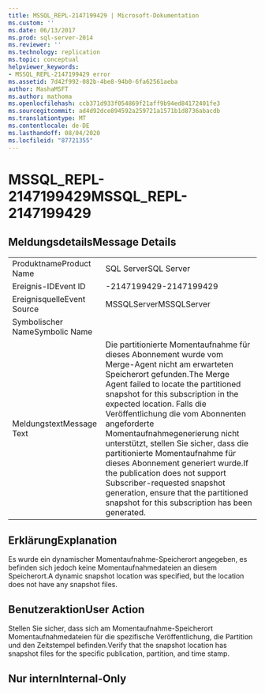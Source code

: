 ```yaml
---
title: MSSQL_REPL-2147199429 | Microsoft-Dokumentation
ms.custom: ''
ms.date: 06/13/2017
ms.prod: sql-server-2014
ms.reviewer: ''
ms.technology: replication
ms.topic: conceptual
helpviewer_keywords:
- MSSQL_REPL-2147199429 error
ms.assetid: 7d42f992-082b-4be8-94b0-6fa62561aeba
author: MashaMSFT
ms.author: mathoma
ms.openlocfilehash: ccb371d933f054869f21aff9b94ed84172401fe3
ms.sourcegitcommit: ad4d92dce894592a259721a1571b1d8736abacdb
ms.translationtype: MT
ms.contentlocale: de-DE
ms.lasthandoff: 08/04/2020
ms.locfileid: "87721355"
---
```

# <a name="mssql_repl-2147199429"></a><span data-ttu-id="b1e45-102">MSSQL_REPL-2147199429</span><span class="sxs-lookup"><span data-stu-id="b1e45-102">MSSQL_REPL-2147199429</span></span>
    
## <a name="message-details"></a><span data-ttu-id="b1e45-103">Meldungsdetails</span><span class="sxs-lookup"><span data-stu-id="b1e45-103">Message Details</span></span>  
  
|||  
|-|-|  
|<span data-ttu-id="b1e45-104">Produktname</span><span class="sxs-lookup"><span data-stu-id="b1e45-104">Product Name</span></span>|<span data-ttu-id="b1e45-105">SQL Server</span><span class="sxs-lookup"><span data-stu-id="b1e45-105">SQL Server</span></span>|  
|<span data-ttu-id="b1e45-106">Ereignis-ID</span><span class="sxs-lookup"><span data-stu-id="b1e45-106">Event ID</span></span>|<span data-ttu-id="b1e45-107">-2147199429</span><span class="sxs-lookup"><span data-stu-id="b1e45-107">-2147199429</span></span>|  
|<span data-ttu-id="b1e45-108">Ereignisquelle</span><span class="sxs-lookup"><span data-stu-id="b1e45-108">Event Source</span></span>|<span data-ttu-id="b1e45-109">MSSQLServer</span><span class="sxs-lookup"><span data-stu-id="b1e45-109">MSSQLServer</span></span>|  
|<span data-ttu-id="b1e45-110">Symbolischer Name</span><span class="sxs-lookup"><span data-stu-id="b1e45-110">Symbolic Name</span></span>||  
|<span data-ttu-id="b1e45-111">Meldungstext</span><span class="sxs-lookup"><span data-stu-id="b1e45-111">Message Text</span></span>|<span data-ttu-id="b1e45-112">Die partitionierte Momentaufnahme für dieses Abonnement wurde vom Merge-Agent nicht am erwarteten Speicherort gefunden.</span><span class="sxs-lookup"><span data-stu-id="b1e45-112">The Merge Agent failed to locate the partitioned snapshot for this subscription in the expected location.</span></span> <span data-ttu-id="b1e45-113">Falls die Veröffentlichung die vom Abonnenten angeforderte Momentaufnahmegenerierung nicht unterstützt, stellen Sie sicher, dass die partitionierte Momentaufnahme für dieses Abonnement generiert wurde.</span><span class="sxs-lookup"><span data-stu-id="b1e45-113">If the publication does not support Subscriber-requested snapshot generation, ensure that the partitioned snapshot for this subscription has been generated.</span></span>|  
  
## <a name="explanation"></a><span data-ttu-id="b1e45-114">Erklärung</span><span class="sxs-lookup"><span data-stu-id="b1e45-114">Explanation</span></span>  
 <span data-ttu-id="b1e45-115">Es wurde ein dynamischer Momentaufnahme-Speicherort angegeben, es befinden sich jedoch keine Momentaufnahmedateien an diesem Speicherort.</span><span class="sxs-lookup"><span data-stu-id="b1e45-115">A dynamic snapshot location was specified, but the location does not have any snapshot files.</span></span>  
  
## <a name="user-action"></a><span data-ttu-id="b1e45-116">Benutzeraktion</span><span class="sxs-lookup"><span data-stu-id="b1e45-116">User Action</span></span>  
 <span data-ttu-id="b1e45-117">Stellen Sie sicher, dass sich am Momentaufnahme-Speicherort Momentaufnahmedateien für die spezifische Veröffentlichung, die Partition und den Zeitstempel befinden.</span><span class="sxs-lookup"><span data-stu-id="b1e45-117">Verify that the snapshot location has snapshot files for the specific publication, partition, and time stamp.</span></span>  
  
## <a name="internal-only"></a><span data-ttu-id="b1e45-118">Nur intern</span><span class="sxs-lookup"><span data-stu-id="b1e45-118">Internal-Only</span></span>  
  
